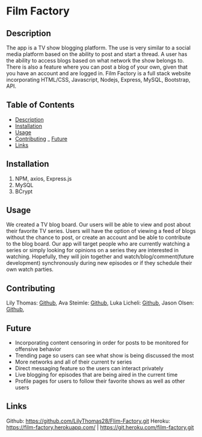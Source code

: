 # Film Factory

## Description
The app is a TV show blogging platform. The use is very similar to a social media platform based on the ability to post and start a thread. A user has the ability to access blogs based on what network the show belongs to. There is also a feature where you can post a blog of your own, given that you have an account and are logged in. Film Factory is a full stack website incorporating HTML/CSS, Javascript, Nodejs, Express, MySQL, Bootstrap, API. 

## Table of Contents

- [Description](#description)
- [Installation](#installation)
- [Usage](#usage)
- [Contributing](#contributing)
_ [Future](#future)
- [Links](#links)


## Installation
1. NPM, axios, Express.js
2. MySQL
3. BCrypt


## Usage
We created a TV blog board. Our users will be able to view and post about their favorite TV series. Users will have the option of viewing a feed of blogs without the chance to post, or create an account and be able to contribute to the blog board. Our app will target people who are currently watching a series or simply looking for opinions on a series they are interested in watching. Hopefully, they will join together and watch/blog/comment(future development) synchronously during new episodes or if they schedule their own watch parties.


## Contributing
Lily Thomas: [Github](https://github.com/LilyThomas28),
Ava Steimle: [Github](https://github.com/kreativekntrl), 
Luka Licheli: [Github](https://github.com/lukalicheli), 
Jason Olsen: [Github](https://github.com/jaolsen7), 


## Future
* Incorporating content censoring in order for posts to be monitored for offensive behavior 
* Trending page so users can see what show is being discussed the most
* More networks and all of their current tv series 
* Direct messaging feature so the users can interact privately
* Live blogging for episodes that are being aired in the current time
* Profile pages for users to follow their favorite shows as well as other users


## Links
Github: https://github.com/LilyThomas28/Flim-Factory.git
Heroku: https://film-factory.herokuapp.com/ | https://git.heroku.com/film-factory.git


